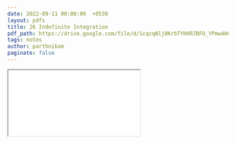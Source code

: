 ```yaml
---
date: 2022-09-11 00:00:00  +0530
layout: pdfs
title: 26 Indefinite Integration
pdf_path: https://drive.google.com/file/d/1cqcqNlj0KrbTYHXR7BFO_YPmw4HCXwJt/preview?usp=sharing
tags: notes
author: parthnikam
paginate: false
---
```


<iframe class="embed-pdf" src="{{ page.pdf_path }}#toolbar=0" seamless="seamless" scrolling="no" style="overflow:hidden"></iframe>
